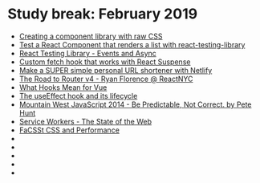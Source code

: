 # Study break: February 2019

- [Creating a component library with raw CSS](https://www.youtube.com/watch?v=ljnrvPMjaVs)
- [Test a React Component that renders a list with react-testing-library](https://www.youtube.com/watch?v=Qf2k9zt3S_A)
- [React Testing Library - Events and Async](https://www.youtube.com/watch?v=SSyy2sHpmIA)
- [Custom fetch hook that works with React Suspense](https://www.youtube.com/watch?v=PtoQpVOQ5Ew)
- [Make a SUPER simple personal URL shortener with Netlify](https://www.youtube.com/watch?v=HL6paXyx6hM)
- [The Road to Router v4 - Ryan Florence @ ReactNYC](https://www.youtube.com/watch?v=wPJxmZx62gI)
- [What Hooks Mean for Vue](https://css-tricks.com/what-hooks-mean-for-vue/)
- [The useEffect hook and its lifecycle](https://www.youtube.com/watch?v=Y0zkFkbtoeA)
- [Mountain West JavaScript 2014 - Be Predictable, Not Correct. by Pete Hunt](https://www.youtube.com/watch?v=h3KksH8gfcQ)
- [Service Workers - The State of the Web](https://www.youtube.com/watch?v=JYXXGNFJjwc)
- [FaCSSt CSS and Performance](https://www.youtube.com/watch?v=OLKqmKeOhYg)
- []()
- []()
- []()
- []()
- []()
